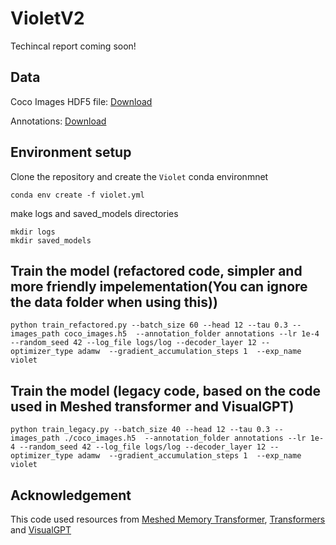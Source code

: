 
# VioletV2
Techincal report coming soon!

## Data
Coco Images HDF5 file: [Download](https://mbzuaiac-my.sharepoint.com/:u:/g/personal/abdelrahman_mohamed_mbzuai_ac_ae/EZUDaVbRzGFJuYbYnU_jZ0YBnjZgPSuG32Z6wlLeCT22iQ?e=fI1rG0)

Annotations: [Download](https://mbzuaiac-my.sharepoint.com/:u:/g/personal/abdelrahman_mohamed_mbzuai_ac_ae/EXkwLG9hEE5EimCVLsVpHTwB6EadaXDCXBII3lBquptmjw?e=fD24oa)


## Environment setup
Clone the repository and create the `Violet` conda environmnet


```
conda env create -f violet.yml
```
make logs and saved_models directories

```
mkdir logs
mkdir saved_models
```
## Train the model (refactored code, simpler and more friendly impelementation(You can ignore the data folder when using this))
```
python train_refactored.py --batch_size 60 --head 12 --tau 0.3 --images_path coco_images.h5  --annotation_folder annotations --lr 1e-4 --random_seed 42 --log_file logs/log --decoder_layer 12 --optimizer_type adamw  --gradient_accumulation_steps 1  --exp_name violet
```



## Train the model (legacy code, based on the code used in Meshed transformer and VisualGPT)
```
python train_legacy.py --batch_size 40 --head 12 --tau 0.3 --images_path ./coco_images.h5  --annotation_folder annotations --lr 1e-4 --random_seed 42 --log_file logs/log --decoder_layer 12 --optimizer_type adamw  --gradient_accumulation_steps 1  --exp_name violet
```


## Acknowledgement
This code used resources from [Meshed Memory Transformer](https://github.com/aimagelab/meshed-memory-transformer), [Transformers](https://github.com/huggingface/transformers) and [VisualGPT](https://github.com/Vision-CAIR/VisualGPT)


